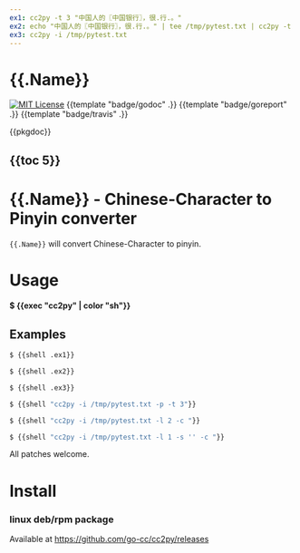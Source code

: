 ```yaml
---
ex1: cc2py -t 3 "中国人的〖中国银行〗，很.行.。"
ex2: echo "中国人的〖中国银行〗，很.行.。" | tee /tmp/pytest.txt | cc2py -t 1 -i
ex3: cc2py -i /tmp/pytest.txt
---
```


# {{.Name}}

[![MIT License](http://img.shields.io/badge/License-MIT-blue.svg)](LICENSE)
{{template "badge/godoc" .}}
{{template "badge/goreport" .}}
{{template "badge/travis" .}}

{{pkgdoc}}

## {{toc 5}}

# {{.Name}} - Chinese-Character to Pinyin converter

`{{.Name}}` will convert Chinese-Character to pinyin.

# Usage

#### $ {{exec "cc2py" | color "sh"}}

## Examples

```sh
$ {{shell .ex1}}

$ {{shell .ex2}}

$ {{shell .ex3}}

$ {{shell "cc2py -i /tmp/pytest.txt -p -t 3"}}

$ {{shell "cc2py -i /tmp/pytest.txt -l 2 -c "}}

$ {{shell "cc2py -i /tmp/pytest.txt -l 1 -s '' -c "}}
```


All patches welcome. 


# Install

### linux deb/rpm package

Available at 
https://github.com/go-cc/cc2py/releases

